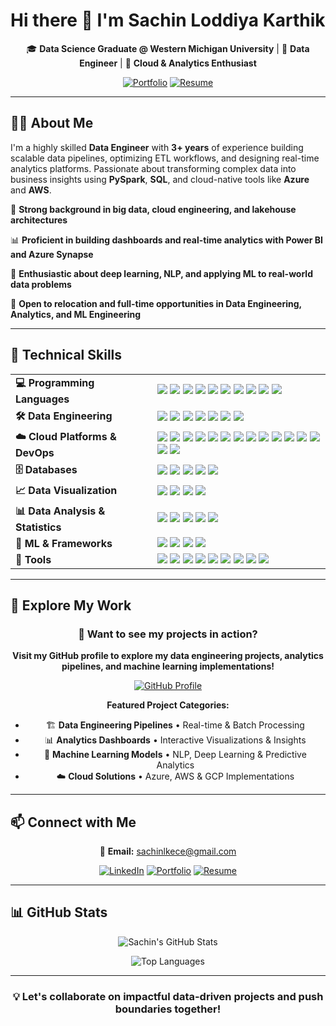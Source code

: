# Hi there 👋 I'm Sachin Loddiya Karthik

<div align="center">

🎓 **Data Science Graduate @ Western Michigan University** | 💼 **Data Engineer** | 🚀 **Cloud & Analytics Enthusiast**

[![Portfolio](https://img.shields.io/badge/🌍_Portfolio-Visit-orange?style=for-the-badge)](https://sachinloddiyakarthik.github.io/Portfolio-SLK) 
[![Resume](https://img.shields.io/badge/📄_Resume-Download-blue?style=for-the-badge)](https://github.com/SachinLoddiyaKarthik/Portfolio-SLK/blob/main/assets/Sachin_Resume.pdf)

</div>

---

## 👨‍💻 About Me

I'm a highly skilled **Data Engineer** with **3+ years** of experience building scalable data pipelines, optimizing ETL workflows, and designing real-time analytics platforms. Passionate about transforming complex data into business insights using **PySpark**, **SQL**, and cloud-native tools like **Azure** and **AWS**.


🔧 **Strong background in big data, cloud engineering, and lakehouse architectures**

📊 **Proficient in building dashboards and real-time analytics with Power BI and Azure Synapse**

🧠 **Enthusiastic about deep learning, NLP, and applying ML to real-world data problems**

📍 **Open to relocation and full-time opportunities in Data Engineering, Analytics, and ML Engineering**


---
## 🚀 Technical Skills
<table>
  <tr>
    <td><strong>💻 Programming Languages</strong></td>
    <td>
      <img src="https://img.shields.io/badge/Python-3776AB?style=for-the-badge&logo=python&logoColor=white"/>
      <img src="https://img.shields.io/badge/SQL-CC2927?style=for-the-badge&logo=microsoftsqlserver&logoColor=white"/>
      <img src="https://img.shields.io/badge/R-276DC3?style=for-the-badge&logo=r&logoColor=white"/>
      <img src="https://img.shields.io/badge/T--SQL-CC2927?style=for-the-badge&logo=microsoftsqlserver&logoColor=white"/> <img src="https://img.shields.io/badge/Java-007396?style=for-the-badge&logo=java&logoColor=white"/>
      <img src="https://img.shields.io/badge/C-A8B9CC?style=for-the-badge&logo=c&logoColor=white"/> <img src="https://img.shields.io/badge/C%2B%2B-00599C?style=for-the-badge&logo=c%2B%2B&logoColor=white"/> <img src="https://img.shields.io/badge/HTML5-E34F26?style=for-the-badge&logo=html5&logoColor=white"/>
      <img src="https://img.shields.io/badge/CSS3-1572B6?style=for-the-badge&logo=css3&logoColor=white"/>
      <img src="https://img.shields.io/badge/JavaScript-F7DF1E?style=for-the-badge&logo=javascript&logoColor=black"/>
    </td>
  </tr>
  <tr>
    <td><strong>🛠️ Data Engineering</strong></td>
    <td>
      <img src="https://img.shields.io/badge/Apache%20Spark-E25A1C?style=for-the-badge&logo=apachespark&logoColor=white"/>
      <img src="https://img.shields.io/badge/Apache%20Kafka-231F20?style=for-the-badge&logo=apachekafka&logoColor=white"/>
      <img src="https://img.shields.io/badge/Apache%20Airflow-017CEE?style=for-the-badge&logo=apacheairflow&logoColor=white"/>
      <img src="https://img.shields.io/badge/Databricks-E34A86?style=for-the-badge&logo=databricks&logoColor=white"/>
      <img src="https://img.shields.io/badge/Docker-2496ED?style=for-the-badge&logo=docker&logoColor=white"/> <img src="https://img.shields.io/badge/ETL%20Pipelines-4CAF50?style=for-the-badge"/>
      <img src="https://img.shields.io/badge/Data%20Warehousing-2196F3?style=for-the-badge"/>
    </td>
  </tr>
  <tr>
    <td><strong>☁️ Cloud Platforms & DevOps</strong></td> <td>
      <img src="https://img.shields.io/badge/Azure-0078D4?style=for-the-badge&logo=microsoftazure&logoColor=white"/>
      <img src="https://img.shields.io/badge/Azure%20Data%20Factory-0078D4?style=for-the-badge&logo=azuredevops&logoColor=white"/> <img src="https://img.shields.io/badge/Azure%20Synapse-0078D4?style=for-the-badge&logo=azuredevops&logoColor=white"/> <img src="https://img.shields.io/badge/Azure%20DevOps-0078D4?style=for-the-badge&logo=azuredevops&logoColor=white"/> <img src="https://img.shields.io/badge/AWS-232F3E?style=for-the-badge&logo=amazonaws&logoColor=white"/>
      <img src="https://img.shields.io/badge/AWS%20EC2-FF9900?style=for-the-badge&logo=amazon%20ec2&logoColor=white"/> <img src="https://img.shields.io/badge/AWS%20S3-569A31?style=for-the-badge&logo=amazons3&logoColor=white"/>
      <img src="https://img.shields.io/badge/AWS%20Glue-232F3E?style=for-the-badge&logo=amazonaws&logoColor=white"/>
      <img src="https://img.shields.io/badge/AWS%20Athena-232F3E?style=for-the-badge&logo=amazonaws&logoColor=white"/>
      <img src="https://img.shields.io/badge/AWS%20Redshift-232F3E?style=for-the-badge&logo=amazonaws&logoColor=white"/>
      <img src="https://img.shields.io/badge/GCP-4285F4?style=for-the-badge&logo=googlecloud&logoColor=white"/>
      <img src="https://img.shields.io/badge/Google%20BigQuery-4285F4?style=for-the-badge&logo=googlecloud&logoColor=white"/> <img src="https://img.shields.io/badge/Google%20Pub%2FSub-4285F4?style=for-the-badge&logo=googlecloud&logoColor=white"/>
      <img src="https://img.shields.io/badge/Google%20Dataflow-4285F4?style=for-the-badge&logo=googlecloud&logoColor=white"/>
      <img src="https://img.shields.io/badge/CI/CD-FFA500?style=for-the-badge"/> </td>
  </tr>
  <tr>
    <td><strong>🗄️ Databases</strong></td>
    <td>
      <img src="https://img.shields.io/badge/Azure%20SQL-0078D4?style=for-the-badge&logo=microsoftsqlserver&logoColor=white"/> <img src="https://img.shields.io/badge/Oracle%20SQL-F80000?style=for-the-badge&logo=oracle&logoColor=white"/> <img src="https://img.shields.io/badge/MySQL-4479A1?style=for-the-badge&logo=mysql&logoColor=white"/>
      <img src="https://img.shields.io/badge/MS%20SQL%20Server-CC2927?style=for-the-badge&logo=microsoftsqlserver&logoColor=white"/> <img src="https://img.shields.io/badge/PostgreSQL-336791?style=for-the-badge&logo=postgresql&logoColor=white"/>
    </td>
  </tr>
  <tr>
    <td><strong>📈 Data Visualization</strong></td> <td>
      <img src="https://img.shields.io/badge/Power%20BI-F2C811?style=for-the-badge&logo=powerbi&logoColor=black"/>
      <img src="https://img.shields.io/badge/Tableau-E97627?style=for-the-badge&logo=tableau&logoColor=white"/>
      <img src="https://img.shields.io/badge/Matplotlib-11557C?style=for-the-badge"/> <img src="https://img.shields.io/badge/Seaborn-3776AB?style=for-the-badge"/>
    </td>
  </tr>
  <tr>
    <td><strong>📊 Data Analysis & Statistics</strong></td> <td>
      <img src="https://img.shields.io/badge/Pandas-150458?style=for-the-badge&logo=pandas&logoColor=white"/>
      <img src="https://img.shields.io/badge/NumPy-013243?style=for-the-badge&logo=numpy&logoColor=white"/>
      <img src="https://img.shields.io/badge/ANOVA-FF6B6B?style=for-the-badge"/> <img src="https://img.shields.io/badge/Hypothesis%20Testing-4ECDC4?style=for-the-badge"/> <img src="https://img.shields.io/badge/Regression%20Analysis-2196F3?style=for-the-badge"/> </td>
  </tr>
  <tr>
    <td><strong>🧠 ML & Frameworks</strong></td>
    <td>
      <img src="https://img.shields.io/badge/Scikit--Learn-F7931E?style=for-the-badge&logo=scikitlearn&logoColor=white"/>
      <img src="https://img.shields.io/badge/TensorFlow-FF6F00?style=for-the-badge&logo=tensorflow&logoColor=white"/>
      <img src="https://img.shields.io/badge/PyTorch-EE4C2C?style=for-the-badge&logo=pytorch&logoColor=white"/>
      <img src="https://img.shields.io/badge/OpenCV-5C3EE8?style=for-the-badge&logo=opencv&logoColor=white"/>
    </td>
  </tr>
  <tr>
    <td><strong>🧰 Tools</strong></td>
    <td>
      <img src="https://img.shields.io/badge/PyCharm-000000?style=for-the-badge&logo=pycharm&logoColor=white"/> <img src="https://img.shields.io/badge/VS%20Code-007ACC?style=for-the-badge&logo=visualstudiocode&logoColor=white"/> <img src="https://img.shields.io/badge/Jupyter%20Notebook-F37626?style=for-the-badge&logo=jupyter&logoColor=white"/> <img src="https://img.shields.io/badge/RStudio-75A9D9?style=for-the-badge&logo=rstudio&logoColor=white"/> <img src="https://img.shields.io/badge/WinSCP-0078D4?style=for-the-badge&logo=winscp&logoColor=white"/> <img src="https://img.shields.io/badge/PuTTY-FF8000?style=for-the-badge"/> <img src="https://img.shields.io/badge/MS%20Office-D83B01?style=for-the-badge&logo=microsoftoffice&logoColor=white"/> <img src="https://img.shields.io/badge/Git-F05032?style=for-the-badge&logo=git&logoColor=white"/> <img src="https://img.shields.io/badge/Excel-217346?style=for-the-badge&logo=microsoftexcel&logoColor=white"/> </td>
  </tr>
</table>

---

## 🚀 Explore My Work

<div align="center">

### 💼 Want to see my projects in action?

**Visit my GitHub profile to explore my data engineering projects, analytics pipelines, and machine learning implementations!**

[![GitHub Profile](https://img.shields.io/badge/🔗_Visit_My_GitHub-Explore_Projects-181717?style=for-the-badge&logo=github&logoColor=white)](https://github.com/SachinLoddiyaKarthik)

**Featured Project Categories:**
- 🏗️ **Data Engineering Pipelines** • Real-time & Batch Processing
- 📊 **Analytics Dashboards** • Interactive Visualizations & Insights  
- 🤖 **Machine Learning Models** • NLP, Deep Learning & Predictive Analytics
- ☁️ **Cloud Solutions** • Azure, AWS & GCP Implementations

</div>

---

## 📫 Connect with Me

<div align="center">

📧 **Email:** [sachinlkece@gmail.com](mailto:sachinlkece@gmail.com)

[![LinkedIn](https://img.shields.io/badge/LinkedIn-Connect-0077B5?style=for-the-badge&logo=linkedin&logoColor=white)](https://www.linkedin.com/in/sachin-lk/)
[![Portfolio](https://img.shields.io/badge/Portfolio-Visit-FF7139?style=for-the-badge&logo=github&logoColor=white)](https://sachinloddiyakarthik.github.io/Portfolio-SLK/)
[![Resume](https://img.shields.io/badge/Resume-Download-4285F4?style=for-the-badge&logo=googledocs&logoColor=white)](https://raw.githubusercontent.com/SachinLoddiyaKarthik/Portfolio-SLK/main/assets/Sachin_Resume.pdf)

</div>

---

## 📊 GitHub Stats

<div align="center">

![Sachin's GitHub Stats](https://github-readme-stats.vercel.app/api?username=SachinLoddiyaKarthik&show_icons=true&theme=radical&hide_border=true&bg_color=0D1117)

![Top Languages](https://github-readme-stats.vercel.app/api/top-langs/?username=SachinLoddiyaKarthik&layout=compact&theme=radical&hide_border=true&bg_color=0D1117)

</div>

---

<div align="center">

### 💡 Let's collaborate on impactful data-driven projects and push boundaries together!

</div>
